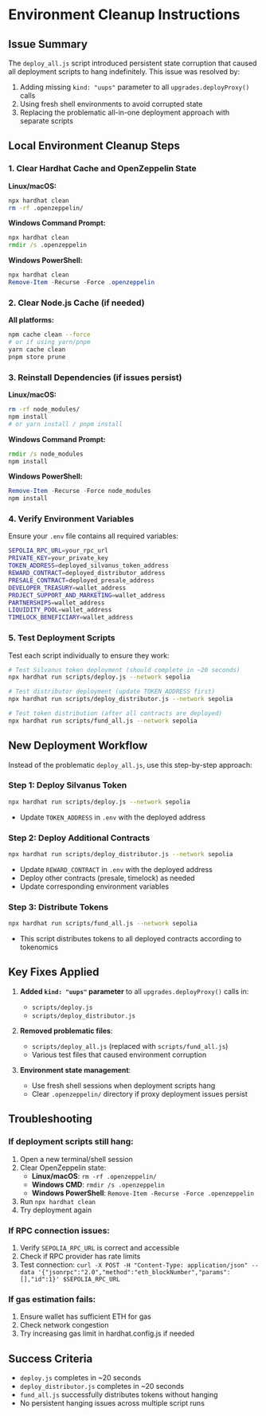 # Environment Cleanup Instructions

## Issue Summary
The `deploy_all.js` script introduced persistent state corruption that caused all deployment scripts to hang indefinitely. This issue was resolved by:

1. Adding missing `kind: "uups"` parameter to all `upgrades.deployProxy()` calls
2. Using fresh shell environments to avoid corrupted state
3. Replacing the problematic all-in-one deployment approach with separate scripts

## Local Environment Cleanup Steps

### 1. Clear Hardhat Cache and OpenZeppelin State

**Linux/macOS:**
```bash
npx hardhat clean
rm -rf .openzeppelin/
```

**Windows Command Prompt:**
```cmd
npx hardhat clean
rmdir /s .openzeppelin
```

**Windows PowerShell:**
```powershell
npx hardhat clean
Remove-Item -Recurse -Force .openzeppelin
```

### 2. Clear Node.js Cache (if needed)

**All platforms:**
```bash
npm cache clean --force
# or if using yarn/pnpm
yarn cache clean
pnpm store prune
```

### 3. Reinstall Dependencies (if issues persist)

**Linux/macOS:**
```bash
rm -rf node_modules/
npm install
# or yarn install / pnpm install
```

**Windows Command Prompt:**
```cmd
rmdir /s node_modules
npm install
```

**Windows PowerShell:**
```powershell
Remove-Item -Recurse -Force node_modules
npm install
```

### 4. Verify Environment Variables
Ensure your `.env` file contains all required variables:
```bash
SEPOLIA_RPC_URL=your_rpc_url
PRIVATE_KEY=your_private_key
TOKEN_ADDRESS=deployed_silvanus_token_address
REWARD_CONTRACT=deployed_distributor_address
PRESALE_CONTRACT=deployed_presale_address
DEVELOPER_TREASURY=wallet_address
PROJECT_SUPPORT_AND_MARKETING=wallet_address
PARTNERSHIPS=wallet_address
LIQUIDITY_POOL=wallet_address
TIMELOCK_BENEFICIARY=wallet_address
```

### 5. Test Deployment Scripts
Test each script individually to ensure they work:

```bash
# Test Silvanus token deployment (should complete in ~20 seconds)
npx hardhat run scripts/deploy.js --network sepolia

# Test distributor deployment (update TOKEN_ADDRESS first)
npx hardhat run scripts/deploy_distributor.js --network sepolia

# Test token distribution (after all contracts are deployed)
npx hardhat run scripts/fund_all.js --network sepolia
```

## New Deployment Workflow

Instead of the problematic `deploy_all.js`, use this step-by-step approach:

### Step 1: Deploy Silvanus Token
```bash
npx hardhat run scripts/deploy.js --network sepolia
```
- Update `TOKEN_ADDRESS` in `.env` with the deployed address

### Step 2: Deploy Additional Contracts
```bash
npx hardhat run scripts/deploy_distributor.js --network sepolia
```
- Update `REWARD_CONTRACT` in `.env` with the deployed address
- Deploy other contracts (presale, timelock) as needed
- Update corresponding environment variables

### Step 3: Distribute Tokens
```bash
npx hardhat run scripts/fund_all.js --network sepolia
```
- This script distributes tokens to all deployed contracts according to tokenomics

## Key Fixes Applied

1. **Added `kind: "uups"` parameter** to all `upgrades.deployProxy()` calls in:
   - `scripts/deploy.js`
   - `scripts/deploy_distributor.js`

2. **Removed problematic files**:
   - `scripts/deploy_all.js` (replaced with `scripts/fund_all.js`)
   - Various test files that caused environment corruption

3. **Environment state management**:
   - Use fresh shell sessions when deployment scripts hang
   - Clear `.openzeppelin/` directory if proxy deployment issues persist

## Troubleshooting

### If deployment scripts still hang:
1. Open a new terminal/shell session
2. Clear OpenZeppelin state:
   - **Linux/macOS**: `rm -rf .openzeppelin/`
   - **Windows CMD**: `rmdir /s .openzeppelin`
   - **Windows PowerShell**: `Remove-Item -Recurse -Force .openzeppelin`
3. Run `npx hardhat clean`
4. Try deployment again

### If RPC connection issues:
1. Verify `SEPOLIA_RPC_URL` is correct and accessible
2. Check if RPC provider has rate limits
3. Test connection: `curl -X POST -H "Content-Type: application/json" --data '{"jsonrpc":"2.0","method":"eth_blockNumber","params":[],"id":1}' $SEPOLIA_RPC_URL`

### If gas estimation fails:
1. Ensure wallet has sufficient ETH for gas
2. Check network congestion
3. Try increasing gas limit in hardhat.config.js if needed

## Success Criteria
- `deploy.js` completes in ~20 seconds
- `deploy_distributor.js` completes in ~20 seconds  
- `fund_all.js` successfully distributes tokens without hanging
- No persistent hanging issues across multiple script runs
